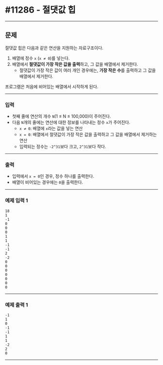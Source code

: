 # #11286 - 절댓값 힙

---

## 문제
절댓값 힙은 다음과 같은 연산을 지원하는 자료구조이다.

1. 배열에 정수 `x` (`x ≠ 0`)를 넣는다.
2. 배열에서 **절댓값이 가장 작은 값을 출력**하고, 그 값을 배열에서 제거한다.
    - 절댓값이 가장 작은 값이 여러 개인 경우에는, **가장 작은 수**를 출력하고 그 값을 배열에서 제거한다.

프로그램은 처음에 비어있는 배열에서 시작하게 된다.

---

### 입력
- 첫째 줄에 연산의 개수 `N`(1 ≤ N ≤ 100,000)이 주어진다.
- 다음 `N`개의 줄에는 연산에 대한 정보를 나타내는 정수 `x`가 주어진다.
    - `x ≠ 0`: 배열에 `x`라는 값을 넣는 연산
    - `x = 0`: 배열에서 절댓값이 가장 작은 값을 출력하고 그 값을 배열에서 제거하는 연산
    - 입력되는 정수는 `-2^31`보다 크고, `2^31`보다 작다.

---

### 출력
- 입력에서 `x = 0`인 경우, 정수 하나를 출력한다.
- 배열이 비어있는 경우에는 `0`을 출력한다.

---

### 예제 입력 1
```text
18
1
-1
0
0
0
1
1
-1
-1
2
-2
0
0
0
0
0
0
0
```

---

### 예제 출력 1
```text
-1
1
0
-1
-1
1
1
-2
2
0
```

---